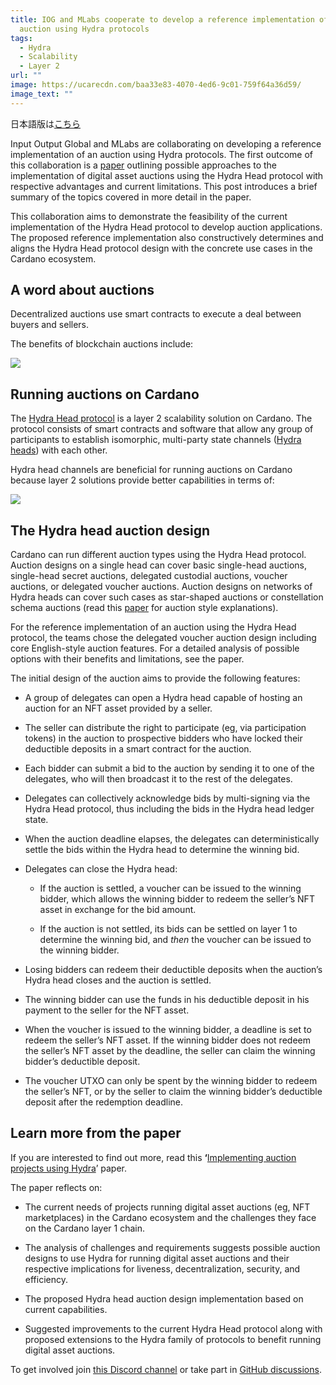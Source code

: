 ```yaml
---
title: IOG and MLabs cooperate to develop a reference implementation of an
  auction using Hydra protocols
tags:
  - Hydra
  - Scalability
  - Layer 2
url: ""
image: https://ucarecdn.com/baa33e83-4070-4ed6-9c01-759f64a36d59/
image_text: ""
---
```


日本語版は[こちら](https://iohk.io/jp/blog/posts/2023/01/20/implementing-auction-projects-using-hydra-1/)

Input Output Global and MLabs are collaborating on developing a reference implementation of an auction using Hydra protocols. The first outcome of this collaboration is a [paper](https://iohk.io/en/blog/posts/2023/01/20/implementing-auction-projects-using-hydra/) outlining possible approaches to the implementation of digital asset auctions using the Hydra Head protocol with respective advantages and current limitations. This post introduces a brief summary of the topics covered in more detail in the paper.

This collaboration aims to demonstrate the feasibility of the current implementation of the Hydra Head protocol to develop auction applications. The proposed reference implementation also constructively determines and aligns the Hydra Head protocol design with the concrete use cases in the Cardano ecosystem.

## A word about auctions

Decentralized auctions use smart contracts to execute a deal between buyers and sellers.

The benefits of blockchain auctions include:

![](https://ucarecdn.com/ba969ca7-6eba-452f-b7f8-936fef92cc70/)

## Running auctions on Cardano

The [Hydra Head protocol](https://hydra.family/head-protocol/) is a layer 2 scalability solution on Cardano. The protocol consists of smart contracts and software that allow any group of participants to establish isomorphic, multi-party state channels ([Hydra heads](https://iohk.io/en/blog/posts/2022/02/03/implementing-hydra-heads-the-first-step-towards-the-full-hydra-vision/)) with each other.

Hydra head channels are beneficial for running auctions on Cardano because layer 2 solutions provide better capabilities in terms of:

![](https://ucarecdn.com/f6456949-628a-4afd-a35e-a00a7e67c02d/)

## The Hydra head auction design

Cardano can run different auction types using the Hydra Head protocol. Auction designs on a single head can cover basic single-head auctions, single-head secret auctions, delegated custodial auctions, voucher auctions, or delegated voucher auctions. Auction designs on networks of Hydra heads can cover such cases as star-shaped auctions or constellation schema auctions (read this [paper](https://iohk.io/en/blog/posts/2023/01/20/implementing-auction-projects-using-hydra/) for auction style explanations).

For the reference implementation of an auction using the Hydra Head protocol, the teams chose the delegated voucher auction design including core English-style auction features. For a detailed analysis of possible options with their benefits and limitations, see the paper.

The initial design of the auction aims to provide the following features:

*   A group of delegates can open a Hydra head capable of hosting an auction for an NFT asset provided by a seller.
    
*   The seller can distribute the right to participate (eg, via participation tokens) in the auction to prospective bidders who have locked their deductible deposits in a smart contract for the auction.
    
*   Each bidder can submit a bid to the auction by sending it to one of the delegates, who will then broadcast it to the rest of the delegates.
    
*   Delegates can collectively acknowledge bids by multi-signing via the Hydra Head protocol, thus including the bids in the Hydra head ledger state.
    
*   When the auction deadline elapses, the delegates can deterministically settle the bids within the Hydra head to determine the winning bid.
    
*   Delegates can close the Hydra head:
    
    *   If the auction is settled, a voucher can be issued to the winning bidder, which allows the winning bidder to redeem the seller’s NFT asset in exchange for the bid amount.
        
    *   If the auction is not settled, its bids can be settled on layer 1 to determine the winning bid, and _then_ the voucher can be issued to the winning bidder.
        
*   Losing bidders can redeem their deductible deposits when the auction’s Hydra head closes and the auction is settled.
    
*   The winning bidder can use the funds in his deductible deposit in his payment to the seller for the NFT asset.
    
*   When the voucher is issued to the winning bidder, a deadline is set to redeem the seller’s NFT asset. If the winning bidder does not redeem the seller’s NFT asset by the deadline, the seller can claim the winning bidder’s deductible deposit.
    
*   The voucher UTXO can only be spent by the winning bidder to redeem the seller’s NFT, or by the seller to claim the winning bidder’s deductible deposit after the redemption deadline.
    

## Learn more from the paper

If you are interested to find out more, read this **‘**[Implementing auction projects using Hydra](https://iohk.io/en/blog/posts/2023/01/20/implementing-auction-projects-using-hydra/)’ paper.

The paper reflects on:

*   The current needs of projects running digital asset auctions (eg, NFT marketplaces) in the Cardano ecosystem and the challenges they face on the Cardano layer 1 chain.
    
*   The analysis of challenges and requirements suggests possible auction designs to use Hydra for running digital asset auctions and their respective implications for liveness, decentralization, security, and efficiency.
    
*   The proposed Hydra head auction design implementation based on current capabilities.
    
*   Suggested improvements to the current Hydra Head protocol along with proposed extensions to the Hydra family of protocols to benefit running digital asset auctions.
    

To get involved join [this Discord channel](https://discord.gg/Qq5vNTg9PT) or take part in [GitHub discussions](https://github.com/input-output-hk/hydra/discussions).
